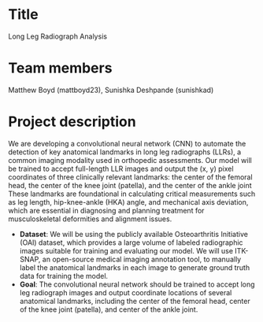 # Title  
Long Leg Radiograph Analysis

# Team members  
Matthew Boyd (mattboyd23), Sunishka Deshpande (sunishkad)

# Project description  
We are developing a convolutional neural network (CNN) to automate the detection of key anatomical landmarks in long leg radiographs (LLRs), a common imaging modality used in orthopedic assessments. Our model will be trained to accept full-length LLR images and output the (x, y) pixel coordinates of three clinically relevant landmarks: the center of the femoral head, the center of the knee joint (patella), and the center of the ankle joint
These landmarks are foundational in calculating critical measurements such as leg length, hip-knee-ankle (HKA) angle, and mechanical axis deviation, which are essential in diagnosing and planning treatment for musculoskeletal deformities and alignment issues.
- **Dataset**: We will be using the publicly available Osteoarthritis Initiative (OAI) dataset, which provides a large volume of labeled radiographic images suitable for training and evaluating our model. We will use ITK-SNAP, an open-source medical imaging annotation tool, to manually label the anatomical landmarks in each image to generate ground truth data for training the model.
- **Goal**: The convolutional neural network should be trained to accept long leg radiograph images and output coordinate locations of several anatomical landmarks, including the center of the femoral head, center of the knee joint (patella), and center of the ankle joint.
